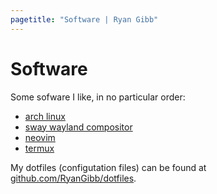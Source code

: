 ```yaml
---
pagetitle: "Software | Ryan Gibb"
---
```


# Software
	
Some sofware I like, in no particular order:

- [arch linux](https://archlinux.org/)
- [sway wayland compositor](https://swaywm.org/)
- [neovim](https://neovim.io/)
- [termux](https://termux.com/)

My dotfiles (configutation files) can be found at <a href="https://github.com/RyanGibb/dotfiles/"> github.com/RyanGibb/dotfiles</a>.
